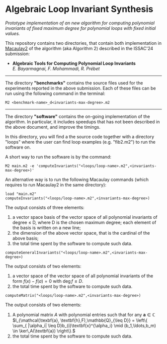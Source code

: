 # Algebraic Loop Invariant Synthesis

*Prototype implementation of an new algorithm for computing polynomial invariants of fixed maximum degree for polynomial loops with fixed initial values.*

This repository contains two directories, that contain both implementation in [Macaulay2](https://macaulay2.com/) of the algorithm (aka Algorithm 2) described in the ISSAC'24 submission: 

* **Algebraic Tools for Computing Polynomial Loop Invariants** <br>*E. Bayarmagnai, F. Mohammadi, R. Prébet*

---
The directory **"benchmarks"** contains the source files used for the experiments reported in the above submission. Each of these files can be run using the following command in the terminal:

```
M2 <benchmark-name>_d<invariants-max-degree>.m2
```
---
The directory **"software"** contains the on-going implementation of the algorithm. In particular, it includes speedups that has not been described in the above document, and improve the timings. 

In this directory, you will find a the source code together with a directory "loops" where the user can find loop examples (e.g. "fib2.m2") to run the software on.

A short way to run the software is by the command:

```
M2 main.m2 -e 'computeInvariants("<loops/loop-name>.m2",<invariants-max-degree>)'
```

An alternative way is to run the following Macaulay commands (which requires to run Macaulay2 in the same directory):

```
load "main.m2"
computeInvariants("<loops/loop-name>.m2",<invariants-max-degree>)
```

The output consists of three elements:
1. a vector space basis of the vector space of all polynomial invariants of degree $\leq$ D, where D is the chosen maximum degree; each element of the basis is written on a new line; 
2. the dimension of the above vector space, that is the cardinal of the above basis;
3. the total time spent by the software to compute such data.

```
computeGeneralInvariants("<loops/loop-name>.m2",<invariants-max-degree>)
```

The output consists of two elements:
1. a vector space of the vector space of all polynomial invariants of the form $f(x)-f(a)=0$ with $\deg f\leq D$.
2. the total time spent by the software to compute such data.

```
computeMatrix("<loops/loop-name>.m2",<invariants-max-degree>)
```

The output consists of two elements:
1. A polynomial matrix $A$ with polynomial entries such that for any $\textbf{a}\in \mathbb{C}$
$I_{\mathcal(\texbf{a}, \textbf{h},F),\mathbb{Q}_{\leq D}} = 
  \left\{ \sum_{ |\alpha_i| \leq D}b_{i}\textbf{x}^{\alpha_i} \mid (b_1,\ldots,b_m) \in \ker\,A(\textbf{a}) \right\}.$
2. the total time spent by the software to compute such data.
